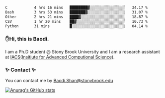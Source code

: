 <!--START_SECTION:waka-->

```txt
C            4 hrs 16 mins   ████████▓░░░░░░░░░░░░░░░░   34.17 %
Bash         3 hrs 53 mins   ███████▓░░░░░░░░░░░░░░░░░   31.07 %
Other        2 hrs 21 mins   ████▓░░░░░░░░░░░░░░░░░░░░   18.87 %
CSV          1 hr 20 mins    ██▓░░░░░░░░░░░░░░░░░░░░░░   10.73 %
Python       31 mins         █░░░░░░░░░░░░░░░░░░░░░░░░   04.14 %
```

<!--END_SECTION:waka-->

### ✋Hi, this is Baodi. 

I am a Ph.D student @ Stony Brook University and I am a research assistant at [IACS(Insitiute for Advanced Computional Science)](https://iacs.stonybrook.edu/).

### ✨ Contact ✨

You can contact me by [Baodi.Shan@stonybrook.edu](mailto:Baodi.Shan@stonybrook.edu)

[![Anurag's GitHub stats](https://github-readme-stats.vercel.app/api?username=lwshanbd&theme=jolly&show_icons=true&count_private=true&include_all_commits=true)](https://github.com/anuraghazra/github-readme-stats)



<!--
**lwshanbd/lwshanbd** is a ✨ _special_ ✨ repository because its `README.md` (this file) appears on your GitHub profile.

Here are some ideas to get you started:

- 🔭 I’m currently working on ...
- 🌱 I’m currently learning ...
- 👯 I’m looking to collaborate on ...
- 🤔 I’m looking for help with ...
- 💬 Ask me about ...
- 📫 How to reach me: ...
- 😄 Pronouns: ...
- ⚡ Fun fact: ...
-->
